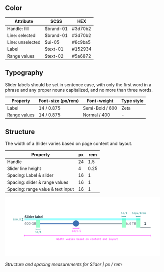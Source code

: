 ## Color
| Attribute                | SCSS      | HEX      |
|-----------------------|---------  |----------|
| Handle: fill          | $brand-01 | #3d70b2  |
| Line: selected        | $brand-01 | #3d70b2  |
| Line: unselected      | $ui-05    | #8c9ba5  |
| Label                 | $text-01  | #152934  |
| Range values   | $text-02  | #5a6872  |


## Typography
Slider labels should be set in sentence case, with only the first word in a phrase and any proper nouns capitalized, and no more than three words.

| Property 			   | Font-size (px/rem)       | Font-weight  | Type style |
|----------------------|-----------------|--------------|--|
| Label                | 14 / 0.875 | Semi-Bold / 600   | Zeta |
| Range values  | 14 / 0.875 | Normal / 400 | -  | 

## Structure
The width of a Slider varies based on page content and layout.

| Property          | px | rem   |
|-------------------|----|-------|
| Handle            | 24 | 1.5   |
| Slider line height| 4  | 0.25  |
| Spacing: Label & slider | 16 | 1   |
| Spacing: slider & range values | 16 | 1  |
| Spacing: range value & text input | 16 | 1  |


![Structure and spacing measurements for Slider](images/slider-style-1.png)

_Structure and spacing measurements for Slider | px / rem_
